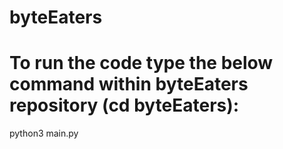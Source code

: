 # byteEaters
# To run the code type the below command within byteEaters repository (cd byteEaters):

python3 main.py
